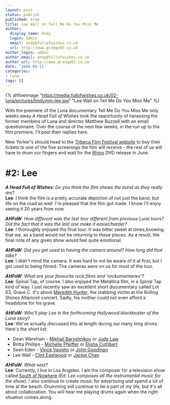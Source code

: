 ```yaml
---
layout: post
status: publish
published: true
title: Lee Wall on Tell Me Do You Miss Me
author:
  display_name: Andy
  login: admin
  email: andy@fullofwishes.co.uk
  url: http://www.grange85.co.uk
author_login: admin
author_email: andy@fullofwishes.co.uk
author_url: http://www.grange85.co.uk
date: '2006-04-11'
categories:
- luna
tags: []
---
```

{% ahfowimage "https://media.fullofwishes.co.uk/02-luna/pictures/tmdymm-lee.jpg" "Lee Wall on Tell Me Do You Miss Me" %}

With the premiere of the Luna documentary Tell Me Do You Miss Me only weeks
away _A Head Full of Wishes_ took the opportunity of harassing the former
members of Luna and director Matthew Buzzell with an email questionnaire. Over
the course of the next few weeks, in the run up to the film premiere, I'll
post their replies here.

New Yorker's should head to the [Tribeca Film Festival
website](https://web.archive.org/web/20060411+/http://www.tribecafilmfestival.org) to buy their tickets to one of
the five screenings the film will receive - the rest of us will have to drum
our fingers and wait for the [Rhino](https://web.archive.org/web/20060411+/http://www.rhino.com) DVD release in
June.

# #2: Lee

_**A Head Full of Wishes**: Do you think the film shows the band as they really are?_  
**Lee**: I think the film is a pretty accurate depiction of not just the band, but life on the road as well. I'm pleased that the film got made. I know I'll enjoy seeing it 20 years from now.

_**AHFoW**: How different was the last tour different from previous Luna tours? Did the fact that it was the last one make it easier/harder?_  
**Lee**: I thoroughly enjoyed the final tour. It was bitter sweet at times,knowing that we, as a band would not be returning to these places. As a result, the final note of any given show would feel quite emotional.

_**AHFoW**: Did you get used to having the camera around? How long did that take?_  
**Lee**: I didn't mind the camera. It was hard to not be aware of it at first, but I got used to being filmed. The cameras were on us for most of the tour.

_**AHFoW**: What are your favourite rock films and 'rockumentaries'?_  
**Lee**: Spinal Tap, of course. I also enjoyed the Metallica film, in a Spinal Tap kind of way. I just recently saw an excellent short documentary called Lot 63, Grave C. It's about [Meredith Hunter](http://en.wikipedia.org/wiki/Meredith_Hunter), the stabbing victim at the Rolling Stones Altamont concert. Sadly, his mother could not even afford a headstone for his grave.

_**AHFoW**: Who'll play Lee in the forthcoming Hollywood blockbuster of the Luna story?_  
**Lee**: We've actually discussed this at length during our many long drives. Here's the short list:

  * Dean Wareham - [Mikhail Baryshnikov](http://en.wikipedia.org/wiki/Baryshnikov%2C_Mikhail) or [Jude Law](http://en.wikipedia.org/wiki/Jude_Law)
  * Britta Phillips - [Michelle Pfeiffer](http://en.wikipedia.org/wiki/Michelle_Pfeiffer) or [Elisha Cuthbert](http://en.wikipedia.org/wiki/Elisha_cuthbert)
  * Sean Eden - [Vince Vaughn](http://en.wikipedia.org/wiki/Vince_Vaughn) or [John Goodman](http://en.wikipedia.org/wiki/John_Goodman)
  * Lee Wall - [Clint Eastwood](http://en.wikipedia.org/wiki/Clint_eastwood) or [Jackie Chan](http://en.wikipedia.org/wiki/Jackie_Chan)

_**AHFoW**: What next?_  
**Lee**: Currently, I live in Los Angeles. I am the composer for a television show called [South of Nowhere](http://en.wikipedia.org/wiki/South_of_Nowhere) _(Ed: Lee composes all the instrumental music for the show)_. I also continue to create music for advertising and spend a lot of time at the beach. Drumming will continue to be a part of my life, but it's all about collaboration. You will hear me playing drums again when the right situation comes along.

